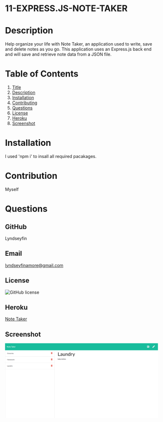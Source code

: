 # 11-EXPRESS.JS-NOTE-TAKER

# Description
Help organize your life with Note Taker, an application used to write, save and delete notes as you go.  This application uses an Express.js back end and will save and retrieve note data from a JSON file.

# Table of Contents
1. [Title](Title)
2. [Description](#description)
3. [Installation](#installation)
4. [Contributing](#contribution)
5. [Questions](#questions)
6. [License](#demo)
7. [Heroku](#heroku)
8.  [Screenshot](#screenshot)
# Installation 
I used 'npm i' to insall all required pacakages.
# Contribution
Myself
# Questions
## GitHub 
 Lyndseyfin
## Email 
 lyndseyfinamore@gmail.com
## License
![GitHub license](https://img.shields.io/badge/license-MIT-brightgreen)
## Heroku
<a href="https://powerful-journey-79276.herokuapp.com/">Note Taker</a>
## Screenshot
![screenshot](public/assets/nt.png)

